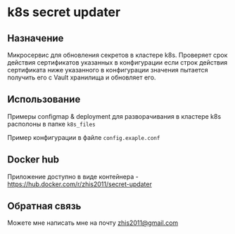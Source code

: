 # k8s secret updater

## Назначение
Микросервис для обновления секретов в кластере k8s. Проверяет срок действия сертификатов указанных в конфигурации если строк действия сертификата ниже указанного в конфигурации значения пытается получить его с Vault хранилища и обновляет его.

## Использование
Примеры configmap & deployment для разворачивания в кластере k8s располоны в папке `k8s_files`

Пример конфигурации в файле `config.exaple.conf`

## Docker hub
Приложение доступно в виде контейнера - https://hub.docker.com/r/zhis2011/secret-updater

## Обратная связь
Можете мне написать мне на почту zhis2011@gmail.com